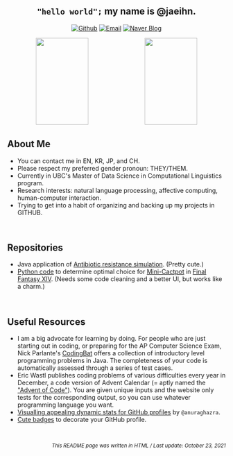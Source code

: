 <!-- Introduction --!>

<h2 align="center"><code>"hello world";</code> my name is @jaeihn.</h2>


<!-- Contact Links -->
<p align="center">
  <a href="https://www.github.com/jaeihn">
    <img alt="Github" src="https://img.shields.io/badge/GitHub-%2312100E.svg?&style=for-the-badge&logo=Github&logoColor=white" class="center"></a>
  <a href="mailto:jaeihn00@gmail.com">
    <img alt="Email" src="https://img.shields.io/badge/-Email-c14438?style=for-the-badge&logo=Gmail&logoColor=white" class="center"></a>
  <a href="https://blog.naver.com/z280937">
    <img alt="Naver Blog" src="https://img.shields.io/badge/NAVER-03C75A?style=for-the-badge&logo=NAVER&logoColor=FFFFFF" class="center"></a>
</p>


<p align="center">
    <img height="200" width="49%" src="https://github-readme-stats.vercel.app/api?username=jaeihn&theme=aura_dark&show_icons=true&count_private=true">
    <img height="200" width="49%" src="https://github-readme-stats.vercel.app/api/top-langs/?username=jaeihn&hide_title=true&theme=aura_dark">

    
<h2>About Me</h2>
<ul>
  <li>You can contact me in EN, KR, JP, and CH. </li>
  <li>Please respect my preferred gender pronoun: THEY/THEM.</li>
  <li>Currently in UBC's Master of Data Science in Computational Linguistics program.</li>
  <li>Research interests: natural language processing, affective computing, human-computer interaction.</li>
  <li>Trying to get into a habit of organizing and backing up my projects in GITHUB.</li>
</ul>
<br>


    
<h2>Repositories</h2>
<ul>
  <li>Java application of <a href="https://github.com/jaeihn/AntibioticResistanceSimulation">Antibiotic resistance simulation</a>. (Pretty cute.)
  <li><a href="https://github.com/jaeihn/FFXIV-Mini-Cactpot-Solver">Python code</a> to determine optimal choice for <a href="https://ffxiv.consolegameswiki.com/wiki/Cactpot">Mini-Cactpot</a> in <a href="https://www.finalfantasyxiv.com/">Final Fantasy XIV</a>. (Needs some code cleaning and a better UI, but works like a charm.)</li>
</ul>

<br>


<h2>Useful Resources</h2>
<ul>
  <li>I am a big advocate for learning by doing. For people who are just starting out in coding, or preparing for the AP Computer Science Exam, Nick Parlante's <a href="https://codingbat.com/java">CodingBat</a> offers a collection of introductory level programming problems in Java. The completeness of your code is automatically assessed through a series of test cases.</li>
  <li>Eric Wastl publishes coding problems of various difficulties every year in December, a code version of Advent Calendar (= aptly named the <a href="https://adventofcode.com/">"Advent of Code"</a>). You are given unique inputs and the website only tests for the corresponding output, so you can use whatever programming language you want.</li>
  <li><a href="https://github.com/anuraghazra/github-readme-stats">Visualling appealing dynamic stats for GitHub profiles</a> by <code>@anuraghazra</code>. 
  </li>
  <li><a href="https://github.com/alexandresanlim/Badges4-README.md-Profile">Cute badges</a> to decorate your GitHub profile.
  </li>
</ul>
<br>

<!-- Footer -->
<p align="right"><i><sub>This README page was written in HTML / Last update: October 23, 2021</i></sub></p>

